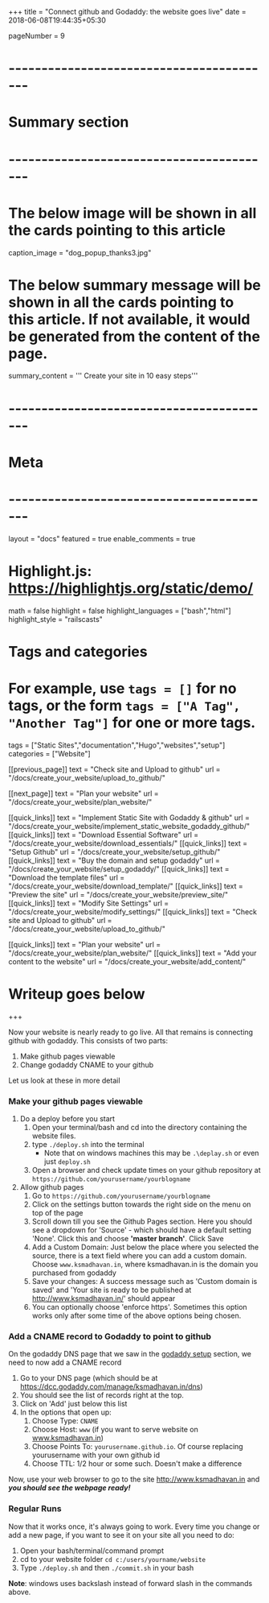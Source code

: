 +++
title = "Connect github and Godaddy: the website goes live"
date = 2018-06-08T19:44:35+05:30

pageNumber = 9
# -----------------------------------------
# Summary section
# -----------------------------------------
# The below image will be shown in all the cards pointing to this article
caption_image = "dog_popup_thanks3.jpg"
# The below summary message will be shown in all the cards pointing to this article. If not available, it would be generated from the content of the page.
summary_content = '''
Create your site in 10 easy steps'''
# -----------------------------------------
# Meta
# -----------------------------------------
layout = "docs"
featured = true
enable_comments = true

# Highlight.js: https://highlightjs.org/static/demo/
math = false
highlight = false
highlight_languages = ["bash","html"]
highlight_style = "railscasts"

# Tags and categories
# For example, use `tags = []` for no tags, or the form `tags = ["A Tag", "Another Tag"]` for one or more tags.
tags = ["Static Sites","documentation","Hugo","websites","setup"]
categories = ["Website"]

[[previous_page]]
text = "Check site and Upload to github"
url = "/docs/create_your_website/upload_to_github/"

[[next_page]]
text = "Plan your website"
url = "/docs/create_your_website/plan_website/"

[[quick_links]]
text = "Implement Static Site with Godaddy & github"
url = "/docs/create_your_website/implement_static_website_godaddy_github/"
[[quick_links]]
text = "Download Essential Software"
url = "/docs/create_your_website/download_essentials/"
[[quick_links]]
text = "Setup Github"
url = "/docs/create_your_website/setup_github/"
[[quick_links]]
text = "Buy the domain and setup godaddy"
url = "/docs/create_your_website/setup_godaddy/"
[[quick_links]]
text = "Download the template files"
url = "/docs/create_your_website/download_template/"
[[quick_links]]
text = "Preview the site"
url = "/docs/create_your_website/preview_site/"
[[quick_links]]
text = "Modify Site Settings"
url = "/docs/create_your_website/modify_settings/"
[[quick_links]]
text = "Check site and Upload to github"
url = "/docs/create_your_website/upload_to_github/"

[[quick_links]]
text = "Plan your website"
url = "/docs/create_your_website/plan_website/"
[[quick_links]]
text = "Add your content to the website"
url = "/docs/create_your_website/add_content/"

# Writeup goes below
+++

Now your website is nearly ready to go live. All that remains is connecting github with godaddy. This consists of two parts:

1. Make github pages viewable
2. Change godaddy CNAME to your github

Let us look at these in more detail

### Make your github pages viewable

1. Do a deploy before you start
    1. Open your terminal/bash and cd into the directory containing the website files.
    2. type `./deploy.sh` into the terminal
        - Note that on windows machines this may be `.\deplay.sh` or even just `deploy.sh`
    3. Open a browser and check update times on your github repository at  `https://github.com/yourusername/yourblogname`
2. Allow github pages
    1. Go to `https://github.com/yourusername/yourblogname`
    2. Click on the settings button towards the right side on the menu on top of the page
    3. Scroll down till you see the Github Pages section. Here you should see a dropdown for 'Source' - which should have a default setting 'None'. Click this and choose **'master branch'**. Click Save
    4. Add a Custom Domain: Just below the place where you selected the source, there is a text field where you can add a custom domain. Choose `www.ksmadhavan.in`, where ksmadhavan.in is the domain you purchased from godaddy
    5. Save your changes: A success message such as 'Custom domain is saved' and 'Your site is ready to be published at http://www.ksmadhavan.in/' should appear
    6. You can optionally choose 'enforce https'. Sometimes this option works only after some time of the above options being chosen.

### Add a CNAME record to Godaddy to point to github

On the godaddy DNS page that we saw in the [godaddy setup](/docs/create_your_website/setup_godaddy/) section, we need to now add a CNAME record

1. Go to your DNS page (which should be at https://dcc.godaddy.com/manage/ksmadhavan.in/dns)
2. You should see the list of records right at the top.
3. Click on 'Add' just below this list
4. In the options that open up:
    1. Choose Type: `CNAME`
    2. Choose Host: `www` (if you want to serve website on www.ksmadhavan.in)
    3. Choose Points To: `yourusername.github.io`. Of course replacing yourusername with your own github id
    4. Choose TTL: 1/2 hour or some such. Doesn't make a difference

Now, use your web browser to go to the site http://www.ksmadhavan.in and ***you should see the webpage ready!***

### Regular Runs

Now that it works once, it's always going to work. Every time you change or add a new page, if you want to see it on your site all you need to do:

1. Open your bash/terminal/command prompt
2. cd to your website folder `cd c:/users/yourname/website`
3. Type `./deploy.sh` and then `./commit.sh` in your bash

**Note**: windows uses backslash instead of forward slash in the commands above.